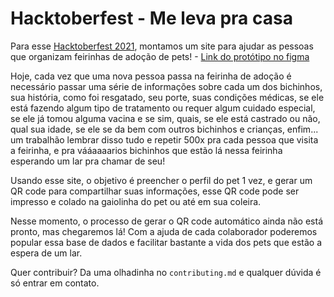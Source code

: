 # Hacktoberfest - Me leva pra casa

Para esse [Hacktoberfest 2021](https://hacktoberfest.digitalocean.com/), montamos um site para ajudar as pessoas que organizam feirinhas de adoção de pets! - [Link do protótipo no figma](https://www.figma.com/file/znxlSEcdUtr8MBHu10ntpu/Ado%C3%A7%C3%A3o-de-dogs?node-id=0%3A1)

Hoje, cada vez que uma nova pessoa passa na feirinha de adoção é necessário passar uma série de informações sobre cada um dos bichinhos, sua história, como foi resgatado, seu porte, suas condições médicas, se ele está fazendo algum tipo de tratamento ou requer algum cuidado especial, se ele já tomou alguma vacina e se sim, quais, se ele está castrado ou não, qual sua idade, se ele se da bem com outros bichinhos e crianças, enfim... um trabalhão lembrar disso tudo e repetir 500x pra cada pessoa que visita a feirinha, e pra vááaaaarios bichinhos que estão lá nessa feirinha esperando um lar pra chamar de seu!

Usando esse site, o objetivo é preencher o perfil do pet 1 vez, e gerar um QR code para compartilhar suas informações, esse QR code pode ser impresso e colado na gaiolinha do pet ou até em sua coleira.

Nesse momento, o processo de gerar o QR code automático ainda não está pronto, mas chegaremos lá!
Com a ajuda de cada colaborador poderemos popular essa base de dados e facilitar bastante a vida dos pets que estão a espera de um lar.

Quer contribuir? Da uma olhadinha no `contributing.md` e qualquer dúvida é só entrar em contato.